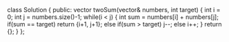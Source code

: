 class Solution {
public:
vector<int> twoSum(vector<int>& numbers, int target) {
int i = 0;
int j = numbers.size()-1;
while(i < j)
{
int sum = numbers[i] + numbers[j];
if(sum == target)
return {i+1, j+1};
else if(sum > target)
j--;
else
i++;
}
return {};
}
};